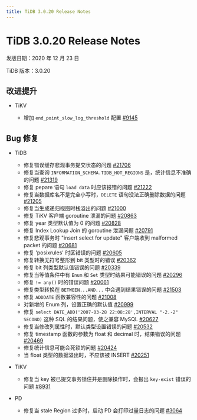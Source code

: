 ```yaml
---
title: TiDB 3.0.20 Release Notes
---
```


# TiDB 3.0.20 Release Notes

发版日期：2020 年 12 月 23 日

TiDB 版本：3.0.20

## 改进提升

+ TiKV

    - 增加 `end_point_slow_log_threshold` 配置 [#9145](https://github.com/tikv/tikv/pull/9145)

## Bug 修复

+ TiDB

    - 修复错误缓存悲观事务提交状态的问题 [#21706](https://github.com/pingcap/tidb/pull/21706)
    - 修复当查询 `INFORMATION_SCHEMA.TIDB_HOT_REGIONS` 是，统计信息不准确的问题 [#21319](https://github.com/pingcap/tidb/pull/21319)
    - 修复 pepare 语句 `load data` 时应该报错的问题 [#21222](https://github.com/pingcap/tidb/pull/21222)
    - 修复当数据库名不是完全小写时，`DELETE` 语句没法正确删除数据的问题 [#21205](https://github.com/pingcap/tidb/pull/21205)
    - 修复当生成递归视图时栈溢出的问题 [#21000](https://github.com/pingcap/tidb/pull/21000)
    - 修复 TiKV 客户端 goroutine 泄漏的问题 [#20863](https://github.com/pingcap/tidb/pull/20863)
    - 修复 year 类型默认值为 0 的问题 [#20828](https://github.com/pingcap/tidb/pull/20828)
    - 修复 Index Lookup Join 的 goroutine 泄漏问题 [#20791](https://github.com/pingcap/tidb/pull/20791)
    - 修复悲观事务时 "insert select for update" 客户端收到 malformed packet 的问题 [#20681](https://github.com/pingcap/tidb/pull/20681)
    - 修复 'posixrules' 时区错误的问题 [#20605](https://github.com/pingcap/tidb/pull/20605)
    - 修复转换无符号整形到 bit 类型时的错误 [#20362](https://github.com/pingcap/tidb/pull/20362)
    - 修复 bit 列类型默认值错误的问题 [#20339](https://github.com/pingcap/tidb/pull/20339)
    - 修复当等值条件中有 `Enum` 和 `Set` 类型时结果可能错误的问题 [#20296](https://github.com/pingcap/tidb/pull/20296)
    - 修复 `!= any()` 时的错误问题 [#20061](https://github.com/pingcap/tidb/pull/20061)
    - 修复类型转换在 `BETWEEN...AND...` 中会遇到结果错误的问题 [#21503](https://github.com/pingcap/tidb/pull/21503)
    - 修复 `ADDDATE` 函数兼容性的问题 [#21008](https://github.com/pingcap/tidb/pull/21008)
    - 对新增的 Enum 列，设置正确的默认值 [#20999](https://github.com/pingcap/tidb/pull/20999)
    - 修复 `select DATE_ADD('2007-03-28 22:08:28',INTERVAL "-2.-2" SECOND)` 这种 SQL 的结果问题，使之兼容 MySQL [#20627](https://github.com/pingcap/tidb/pull/20627)
    - 修复当修改列属性时，默认类型设置错误的问题 [#20532](https://github.com/pingcap/tidb/pull/20532)
    - 修复 timestamp 函数的参数为 float 和 decimal 时，结果错误的问题 [#20469](https://github.com/pingcap/tidb/pull/20469)
    - 修复统计信息可能会死锁的问题 [#20424](https://github.com/pingcap/tidb/pull/20424)
    - 当 float 类型的数据溢出时，不应该被 INSERT [#20251](https://github.com/pingcap/tidb/pull/20251)

+ TiKV

    - 修复当 key 被已提交事务锁住并是删除操作时，会报出 `key-exist` 错误的问题 [#8931](https://github.com/tikv/tikv/pull/8931)

+ PD

    - 修复当 stale Region 过多时，启动 PD 会打印过量日志的问题 [#3064](https://github.com/tikv/pd/pull/3064)
